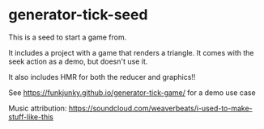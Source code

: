# generator-tick-seed

This is a seed to start a game from.

It includes a project with a game that renders a triangle.
It comes with the seek action as a demo, but doesn't use it.

It also includes HMR for both the reducer and graphics!!

See https://funkjunky.github.io/generator-tick-game/ for a demo use case

Music attribution: https://soundcloud.com/weaverbeats/i-used-to-make-stuff-like-this
